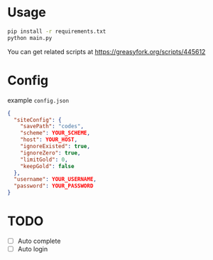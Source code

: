 # Usage
```bash
pip install -r requirements.txt
python main.py
```

You can get related scripts at https://greasyfork.org/scripts/445612

# Config
example `config.json`
```json
{
  "siteConfig": {
    "savePath": "codes",
    "scheme": YOUR_SCHEME,
    "host": YOUR_HOST,
    "ignoreExisted": true,
    "ignoreZero": true,
    "limitGold": 0,
    "keepGold": false
  },
  "username": YOUR_USERNAME,
  "password": YOUR_PASSWORD
}
```

# TODO
- [ ] Auto complete
- [ ] Auto login